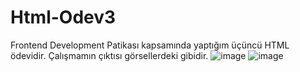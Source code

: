 # Html-Odev3
Frontend Development Patikası kapsamında yaptığım üçüncü HTML ödevidir. Çalışmamın çıktısı görsellerdeki gibidir.
![image](https://user-images.githubusercontent.com/63648182/187077490-4e070e4c-7fd1-410c-aca6-d7db8f577d07.png)
![image](https://user-images.githubusercontent.com/63648182/187077509-0ece7e55-2d82-46d7-aa4f-36629a474d5a.png)

